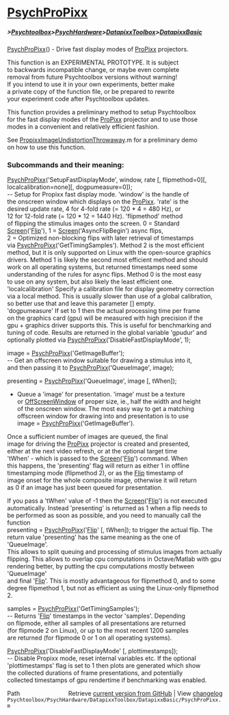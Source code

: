 # [PsychProPixx](PsychProPixx)
##### >[Psychtoolbox](Psychtoolbox)>[PsychHardware](PsychHardware)>[DatapixxToolbox](DatapixxToolbox)>[DatapixxBasic](DatapixxBasic)

[PsychProPixx](PsychProPixx)() - Drive fast display modes of [ProPixx](ProPixx) projectors.  
  
This function is an EXPERIMENTAL PROTOTYPE. It is subject  
to backwards incompatible change, or maybe even complete  
removal from future Psychtoolbox versions without warning!  
If you intend to use it in your own experiments, better make  
a private copy of the function file, or be prepared to rewrite  
your experiment code after Psychtoolbox updates.  
  
This function provides a preliminary method to setup Psychtoolbox  
for the fast display modes of the [ProPixx](ProPixx) projector and to use those  
modes in a convenient and relatively efficient fashion.  
  
See [PropixxImageUndistortionThrowaway](PropixxImageUndistortionThrowaway).m for a preliminary demo  
on how to use this function.  
  
  
### Subcommands and their meaning:  
  
[PsychProPixx](PsychProPixx)('SetupFastDisplayMode', window, rate [, flipmethod=0][, localcalibration=none][, dogpumeasure=0]);  
-- Setup for Propixx fast display mode. 'window' is the handle of  
the onscreen window which displays on the [ProPixx](ProPixx). 'rate' is the  
desired update rate, 4 for 4-fold rate (= 120 \* 4 = 480 Hz), or  
12 for 12-fold rate (= 120 \* 12 = 1440 Hz). 'flipmethod' method  
of flipping the stimulus images onto the screen. 0 = Standard  
[Screen](Screen)('[Flip](Flip)'), 1 = [Screen](Screen)('AsyncFlipBegin') async flips,  
2 = Optimized non-blocking flips with later retrieval of timestamps  
via [PsychProPixx](PsychProPixx)('GetTimingSamples'). Method 2 is the most efficient  
method, but it is only supported on Linux with the open-source graphics  
drivers. Method 1 is likely the second most efficient method and should  
work on all operating systems, but returned timestamps need some  
understanding of the rules for async flips. Method 0 is the most easy  
to use on any system, but also likely the least efficient one.  
'localcalibration' Specify a calibration file for display geometry correction  
via a local method. This is usually slower than use of a global calibration,  
so better use that and leave this parameter [] empty.  
'dogpumeasure' If set to 1 then the actual processing time per frame  
on the graphics card (gpu) will be measured with high precision if the  
gpu + graphics driver supports this. This is useful for benchmarking and  
tuning of code. Results are returned in the global variable 'gpudur' and  
optionally plotted via [PsychProPixx](PsychProPixx)('DisableFastDisplayMode', 1);  
  
  
image = [PsychProPixx](PsychProPixx)('GetImageBuffer');  
-- Get an offscreen window suitable for drawing a stimulus into it,  
and then passing it to [PsychProPixx](PsychProPixx)('QueueImage', image);  
  
  
presenting = [PsychProPixx](PsychProPixx)('QueueImage', image [, tWhen]);  
- Queue a 'image' for presentation. 'image' must be a texture  
or [OffScreenWindow](OffScreenWindow) of proper size, ie., half the width and height  
of the onscreen window. The most easy way to get a matching  
offscreen window for drawing into and presentation is to use  
image = [PsychProPixx](PsychProPixx)('GetImageBuffer').  
  
Once a sufficient number of images are queued, the final  
image for driving the [ProPixx](ProPixx) projector is created and presented,  
either at the next video refresh, or at the optional target time  
'tWhen' - which is passed to the [Screen](Screen)('[Flip](Flip)') command. When  
this happens, the 'presenting' flag will return as either 1 in offline  
timestamping mode (flipmethod 2), or as the [Flip](Flip) timestamp of  
image onset for the whole composite image, otherwise it will return  
as 0 if an image has just been queued for presentation.  
  
If you pass a 'tWhen' value of -1 then the [Screen](Screen)('[Flip](Flip)') is not executed  
automatically. Instead 'presenting' is returned as 1 when a flip needs to  
be performed as soon as possible, and you need to manually call the function  
presenting = [PsychProPixx](PsychProPixx)('[Flip](Flip)' [, tWhen]); to trigger the actual flip. The  
return value 'presenting' has the same meaning as the one of 'QueueImage'.  
This allows to split queuing and processing of stimulus images from actually  
flipping. This allows to overlap cpu computations in Octave/Matlab with gpu  
rendering better, by putting the cpu computations mostly between 'QueueImage'  
and final '[Flip](Flip)'. This is mostly advantageous for flipmethod 0, and to some  
degree flipmethod 1, but not as efficient as using the Linux-only flipmethod 2.  
  
  
samples = [PsychProPixx](PsychProPixx)('GetTimingSamples');  
-- Returns '[Flip](Flip)' timestamps in the vector 'samples'. Depending  
on flipmode, either all samples of all presentations are returned  
(for flipmode 2 on Linux), or up to the most recent 1200 samples  
are returned (for flipmode 0 or 1 on all operating systems).  
  
  
[PsychProPixx](PsychProPixx)('DisableFastDisplayMode' [, plottimestamps]);  
-- Disable Propixx mode, reset internal variables etc. If the optional  
'plottimestamps' flag is set to 1 then plots are generated which show  
the collected durations of frame presentations, and potentially  
collected timestamps of gpu rendertime if benchmarking was enabled.  
  




<div class="code_header" style="text-align:right;">
  <span style="float:left;">Path&nbsp;&nbsp;</span> <span class="counter">Retrieve <a href=
  "https://raw.github.com/Psychtoolbox-3/Psychtoolbox-3/beta/Psychtoolbox/PsychHardware/DatapixxToolbox/DatapixxBasic/PsychProPixx.m">current version from GitHub</a> | View <a href=
  "https://github.com/Psychtoolbox-3/Psychtoolbox-3/commits/beta/Psychtoolbox/PsychHardware/DatapixxToolbox/DatapixxBasic/PsychProPixx.m">changelog</a></span>
</div>
<div class="code">
  <code>Psychtoolbox/PsychHardware/DatapixxToolbox/DatapixxBasic/PsychProPixx.m</code>
</div>

